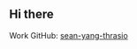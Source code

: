 ## Hi there

<!--
**toadishfrog69420/toadishfrog69420** is a ✨ _special_ ✨ repository because its `README.md` (this file) appears on your GitHub profile.
-->

Work GitHub: [sean-yang-thrasio](https://github.com/sean-yang-thrasio)

